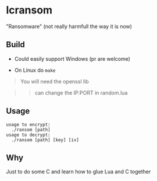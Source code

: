 # lcransom

"Ransomware" (not really harmfull the way it is now)

## Build

- Could easily support Windows (pr are welcome)

- On Linux do `make`
> You will need the openssl lib

>> can change the IP:PORT in random.lua

## Usage

```
usage to encrypt:
  ./ransom [path]
usage to decrypt:
  ./ransom [path] [key] [iv]
```

## Why

Just to do some C and learn how to glue Lua and C together
